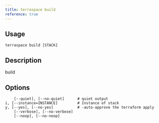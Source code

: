 ```yaml
---
title: terraspace build
reference: true
---
```


## Usage

    terraspace build [STACK]

## Description

build


## Options

```
    [--quiet], [--no-quiet]      # quiet output
i, [--instance=INSTANCE]         # Instance of stack
y, [--yes], [--no-yes]           # -auto-approve the terraform apply
    [--verbose], [--no-verbose]  
    [--noop], [--no-noop]        
```

